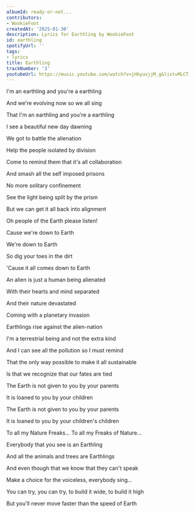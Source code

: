 ```yaml
---
albumId: ready-or-not...
contributors:
- WookieFoot
createdAt: '2025-01-30'
description: Lyrics for Earthling by WookieFoot
id: earthling
spotifyUrl: ''
tags:
- lyrics
title: Earthling
trackNumber: '3'
youtubeUrl: https://music.youtube.com/watch?v=jHkyuvjjM_g&list=MLCT
---
```


I'm an earthling and you're a earthling

And we're evolving now so we all sing

That I'm an earthling and you're a earthling

I see a beautiful new day dawning



We got to battle the alienation

Help the people isolated by division

Come to remind them that it's all collaboration

And smash all the self imposed prisons

No more solitary confinement

See the light being split by the prism

But we can get it all back into alignment

Oh people of the Earth please listen!



Cause we're down to Earth

We're down to Earth

So dig your toes in the dirt

'Cause it all comes down to Earth



An alien is just a human being alienated

With their hearts and mind separated

And their nature devastated

Coming with a planetary invasion

Earthlings rise against the alien-nation



I'm a terrestrial being and not the extra kind

And I can see all the pollution so I must remind

That the only way possible to make it all sustainable

Is that we recognize that our fates are tied



The Earth is not given to you by your parents

It is loaned to you by your children

The Earth is not given to you by your parents

It is loaned to you by your children's children



To all my Nature Freaks... To all my Freaks of Nature...

Everybody that you see is an Earthling

And all the animals and trees are Earthlings

And even though that we know that they can't speak

Make a choice for the voiceless, everybody sing...



You can try, you can try, to build it wide, to build it high

But you'll never move faster than the speed of Earth